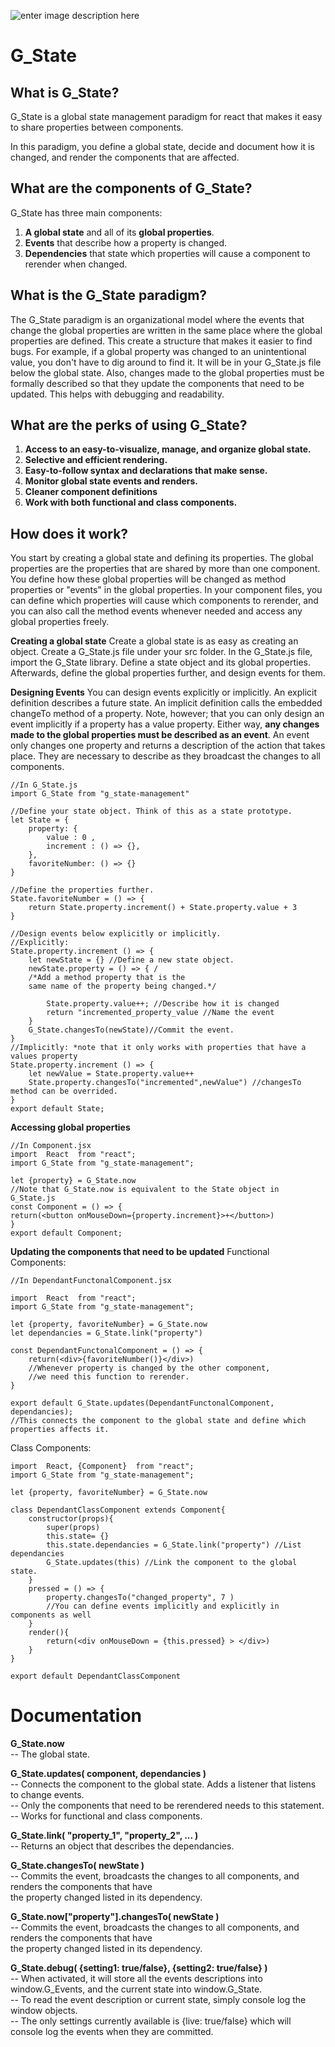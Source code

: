 ![enter image description here](https://i.imgur.com/CVtR8VU.png)

# G_State

## What is G_State?

G_State is a global state management paradigm for react that makes it easy to share properties between components.  

In this paradigm, you define a global state, decide and document how it is changed, and render the components that are affected.  

## What are the components of G_State?

G_State has three main components:  

1. **A global state** and all of its **global properties**.  
2. **Events** that describe how a property is changed.  
3. **Dependencies** that state which properties will cause a component to rerender when changed.  

## What is the G_State paradigm?

The G_State paradigm is an organizational model where the events that change the global properties are written in the same place where the global properties are defined. This create a structure that makes it easier to find bugs. For example, if a global property was changed to an unintentional value, you don't have to dig around to find it. It will be in your
G_State.js file below the global state. Also, changes made to the global properties must be formally described so that they update the components that need to be updated. This helps with debugging and readability.

## What are the perks of using G_State?

1. **Access to an easy-to-visualize, manage, and organize global state.**  
2. **Selective and efficient rendering.**  
3. **Easy-to-follow syntax and declarations that make sense.**  
4. **Monitor global state events and renders.**  
5. **Cleaner component definitions**  
6. **Work with both functional and class components.**  

## How does it work?

You start by creating a global state and defining its properties. The global properties are the properties that are shared by more than one component. You define how these global properties will be changed as method properties or "events" in the global properties. In your component files, you can define which properties will  cause which components to rerender, and you can also call the method events whenever needed and access any global properties freely.

**Creating a global state**
Create a global state is as easy as creating an object. Create a G_State.js file under your src folder. In the G_State.js file, import the G_State library. Define a state object and its global properties. Afterwards, define the global properties further, and design events for them.

**Designing Events**
You can design events explicitly or implicitly. An explicit definition describes a future state. An implicit
definition calls the embedded changeTo method of a property. Note, however; that you can only design an event implicitly if a property has a value property. Either way, **any changes made to the global properties must be described as an event**. An event only changes one property and returns a description of the action that takes place. They are necessary to describe as they broadcast the changes to all components.

    //In G_State.js
    import G_State from "g_state-management"
    
    //Define your state object. Think of this as a state prototype.
    let State = {
        property: {
    	    value : 0 ,
    	    increment : () => {},
        },
        favoriteNumber: () => {}
    }
    
    //Define the properties further.
    State.favoriteNumber = () => {
        return State.property.increment() + State.property.value + 3
    }

    //Design events below explicitly or implicitly.
    //Explicitly:
    State.property.increment () => {
        let newState = {} //Define a new state object.
        newState.property = () => { /
        /*Add a method property that is the
        same name of the property being changed.*/

    	    State.property.value++; //Describe how it is changed
    	    return "incremented_property_value //Name the event
        }
        G_State.changesTo(newState)//Commit the event.
    }
    //Implicitly: *note that it only works with properties that have a values property
    State.property.increment () => {
    	let newValue = State.property.value++
    	State.property.changesTo("incremented",newValue") //changesTo method can be overrided.
    }
    export default State;

**Accessing global properties**

    //In Component.jsx
    import  React  from "react";
    import G_State from "g_state-management";

    let {property} = G_State.now
    //Note that G_State.now is equivalent to the State object in G_State.js
    const Component = () => {
    return(<button onMouseDown={property.increment}>+</button>)
    }
    export default Component;

**Updating the components that need to be updated**
Functional Components:

    //In DependantFunctonalComponent.jsx

    import  React  from "react";
    import G_State from "g_state-management";

    let {property, favoriteNumber} = G_State.now
    let dependancies = G_State.link("property")

    const DependantFunctonalComponent = () => {
        return(<div>{favoriteNumber()}</div>)
        //Whenever property is changed by the other component,
        //we need this function to rerender.
    }

    export default G_State.updates(DependantFunctonalComponent, dependancies);
    //This connects the component to the global state and define which properties affects it.

Class Components:

    import  React, {Component}  from "react";
    import G_State from "g_state-management";

    let {property, favoriteNumber} = G_State.now

    class DependantClassComponent extends Component{
    	constructor(props){
    		super(props)
    		this.state= {}
    		this.state.dependancies = G_State.link("property") //List dependancies
    		G_State.updates(this) //Link the component to the global state.
    	}
    	pressed = () => {
    		property.changesTo("changed_property", 7 )
    		//You can define events implicitly and explicitly in components as well
    	}
    	render(){
    		return(<div onMouseDown = {this.pressed} > </div>)
    	}
    }

    export default DependantClassComponent

# Documentation

**G_State.now**  
-- The global state.  

**G_State.updates( component, dependancies )**  
-- Connects the component to the global state. Adds a listener that listens to change events.  
-- Only the components that need to be rerendered needs to this statement.  
-- Works for functional and class components.  

**G_State.link( "property_1", "property_2", ... )**  
-- Returns an object that describes the dependancies.  

**G_State.changesTo( newState )**  
-- Commits the event, broadcasts the changes to all components, and renders the components that have  
the property changed listed in its dependency.  

**G_State.now["property"].changesTo( newState )**  
-- Commits the event, broadcasts the changes to all components, and renders the components that have  
the property changed listed in its dependency.  

**G_State.debug( {setting1: true/false}, {setting2: true/false} )**  
-- When activated, it will store all the events descriptions into window.G_Events, and the current state into window.G_State.  
-- To read the event description or current state, simply console log the window objects.  
-- The only settings currently available is {live: true/false} which will console log the events when they are committed.  
